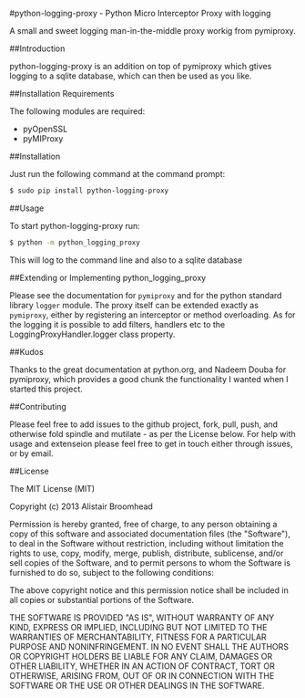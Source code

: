 #python-logging-proxy - Python Micro Interceptor Proxy with logging

A small and sweet logging man-in-the-middle proxy workig from pymiproxy.


##Introduction

python-logging-proxy is an addition on top of pymiproxy which gtives logging to
a sqlite database, which can then be used as you like.

##Installation Requirements

The following modules are required:

- pyOpenSSL
- pyMIProxy


##Installation

Just run the following command at the command prompt:

```bash
$ sudo pip install python-logging-proxy
```

##Usage

To start python-logging-proxy run:

```bash
$ python -m python_logging_proxy
```

This will log to the command line and also to a sqlite database


##Extending or Implementing python_logging_proxy

Please see the documentation for `pymiproxy` and for the python standard library
`logger` module. The proxy itself can be extended exactly as `pymiproxy`,
either by registering an interceptor or method overloading. As for the logging
it is possible to add filters, handlers etc to the LoggingProxyHandler.logger
class property.


##Kudos

Thanks to the great documentation at python.org, and Nadeem Douba for pymiproxy,
which provides a good chunk the functionality I wanted when I started this
project.

##Contributing

Please feel free to add issues to the github project, fork, pull, push, and
otherwise fold spindle and mutilate - as per the License below. For help with
usage and extenseion please feel free to get in touch either through issues,
or by email.

##License

The MIT License (MIT)

Copyright (c) 2013 Alistair Broomhead

Permission is hereby granted, free of charge, to any person obtaining a copy
of this software and associated documentation files (the "Software"), to deal
in the Software without restriction, including without limitation the rights
to use, copy, modify, merge, publish, distribute, sublicense, and/or sell
copies of the Software, and to permit persons to whom the Software is
furnished to do so, subject to the following conditions:

The above copyright notice and this permission notice shall be included in
all copies or substantial portions of the Software.

THE SOFTWARE IS PROVIDED "AS IS", WITHOUT WARRANTY OF ANY KIND, EXPRESS OR
IMPLIED, INCLUDING BUT NOT LIMITED TO THE WARRANTIES OF MERCHANTABILITY,
FITNESS FOR A PARTICULAR PURPOSE AND NONINFRINGEMENT. IN NO EVENT SHALL THE
AUTHORS OR COPYRIGHT HOLDERS BE LIABLE FOR ANY CLAIM, DAMAGES OR OTHER
LIABILITY, WHETHER IN AN ACTION OF CONTRACT, TORT OR OTHERWISE, ARISING FROM,
OUT OF OR IN CONNECTION WITH THE SOFTWARE OR THE USE OR OTHER DEALINGS IN
THE SOFTWARE.
